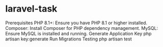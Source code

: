 # laravel-task
Prerequisites
PHP 8.1+: Ensure you have PHP 8.1 or higher installed.
Composer: Install Composer for PHP dependency management.
MySQL: Ensure MySQL is installed and running.
Generate Application Key   php artisan key:generate
Run Migrations
Testing  php artisan test
